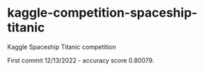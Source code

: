 # kaggle-competition-spaceship-titanic
Kaggle Spaceship Titanic competition

First commit 12/13/2022 - accuracy score 0.80079.
